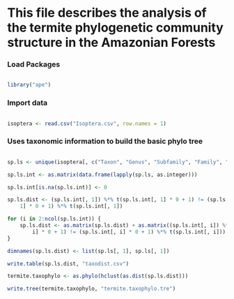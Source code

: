 # This file describes the analysis of the termite phylogenetic community structure in the Amazonian Forests

### Load Packages


```r

library("ape")
```


### Import data


```r

isoptera <- read.csv("Isoptera.csv", row.names = 1)
```



### Uses taxonomic information to build the basic phylo tree


```r

sp.ls <- unique(isoptera[, c("Taxon", "Genus", "Subfamily", "Family", "Order")])

sp.ls.int <- as.matrix(data.frame(lapply(sp.ls, as.integer)))

sp.ls.int[is.na(sp.ls.int)] <- 0

sp.ls.dist <- (sp.ls.int[, 1]) %*% t(sp.ls.int[, 1] * 0 + 1) != (sp.ls.int[, 
    1] * 0 + 1) %*% t(sp.ls.int[, 1])

for (i in 2:ncol(sp.ls.int)) {
    sp.ls.dist <- as.matrix(sp.ls.dist) + as.matrix((sp.ls.int[, i]) %*% t(sp.ls.int[, 
        i] * 0 + 1) != (sp.ls.int[, i] * 0 + 1) %*% t(sp.ls.int[, i]))
}

dimnames(sp.ls.dist) <- list(sp.ls[, 1], sp.ls[, 1])

write.table(sp.ls.dist, "taxodist.csv")

termite.taxophylo <- as.phylo(hclust(as.dist(sp.ls.dist)))

write.tree(termite.taxophylo, "termite.taxophylo.tre")
```



